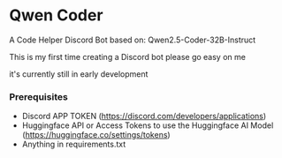 # Qwen Coder
A Code Helper Discord Bot
based on: Qwen2.5-Coder-32B-Instruct

This is my first time creating a Discord bot please go easy on me

it's currently still in early development

### Prerequisites
- Discord APP TOKEN (https://discord.com/developers/applications)
- Huggingface API or Access Tokens to use the Huggingface AI Model (https://huggingface.co/settings/tokens)
- Anything in requirements.txt